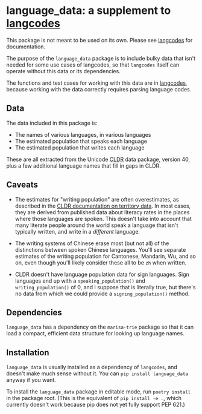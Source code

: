 # language_data: a supplement to [langcodes][]

[langcodes]: https://github.com/LuminosoInsight/langcodes

This package is not meant to be used on its own. Please see [langcodes][] for documentation.

The purpose of the `language_data` package is to include bulky data that isn't needed for some use cases of langcodes, so that `langcodes` itself can operate without this data or its dependencies.

The functions and test cases for working with this data are in [langcodes][], because working with the data correctly requires parsing language codes.

## Data

The data included in this package is:

- The names of various languages, in various languages
- The estimated population that speaks each language
- The estimated population that writes each language

These are all extracted from the Unicode [CLDR][] data package, version 40, plus a few additional language names that fill in gaps in CLDR.

[cldr]: http://cldr.unicode.org/

## Caveats

- The estimates for "writing population" are often overestimates, as described in the [CLDR documentation on territory data][overestimates]. In most cases, they are derived from published data about literacy rates in the places where those languages are spoken. This doesn't take into account that many literate people around the world speak a language that isn't typically written, and write in a _different_ language.

- The writing systems of Chinese erase most (but not all) of the distinctions between spoken Chinese languages. You'll see separate estimates of the writing population for Cantonese, Mandarin, Wu, and so on, even though you'll likely consider these all to be `zh` when written.

- CLDR doesn't have language population data for sign languages. Sign languages end up with a `speaking_population()` and `writing_population()` of 0, and I suppose that is literally true, but there's no data from which we could provide a `signing_population()` method.

[overestimates]: https://unicode-org.github.io/cldr-staging/charts/38.1/supplemental/territory_language_information.html

## Dependencies

`language_data` has a dependency on the `marisa-trie` package so that it can load a compact, efficient data structure for looking up language names.

## Installation

`language_data` is usually installed as a dependency of `langcodes`, and doesn't make much sense without it. You can `pip install language_data` anyway if you want.

To install the `language_data` package in editable mode, run `poetry install` in the package root. (This is the equivalent of `pip install -e .`, which currently doesn't work because pip does not yet fully support PEP 621.)
